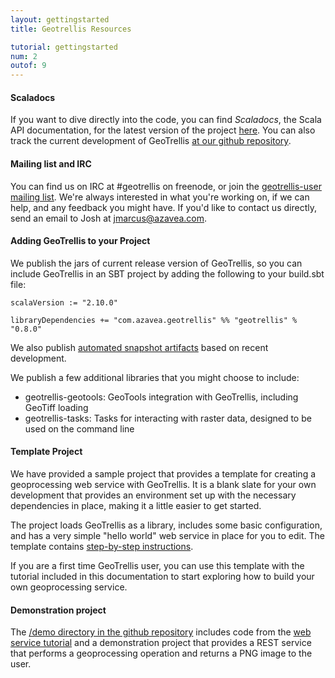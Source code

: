 ```yaml
---
layout: gettingstarted
title: Geotrellis Resources

tutorial: gettingstarted
num: 2
outof: 9
---
```


#### Scaladocs

If you want to dive directly into the code, you can find *Scaladocs*, the Scala API documentation, for the latest version of the project [here](http://geotrellis.github.com/scaladocs/latest/index.html#geotrellis.package).  You can also track the current development of GeoTrellis [at our github repository](http://github.com/geotrellis/geotrellis).

#### Mailing list and IRC
You can find us on IRC at #geotrellis on freenode, or join the [geotrellis-user mailing list](https://groups.google.com/group/geotrellis-user).  We're always interested in what you're working on, if we can help, and any feedback you might have.  If you'd like to contact us directly, send an email to Josh at jmarcus@azavea.com.

#### Adding GeoTrellis to your Project

We publish the jars of current release version of GeoTrellis, so you can include GeoTrellis in an SBT project
by adding the following to your build.sbt file:

    scalaVersion := "2.10.0"

    libraryDependencies += "com.azavea.geotrellis" %% "geotrellis" % "0.8.0"

We also publish [automated snapshot artifacts](https://oss.sonatype.org/content/repositories/snapshots/com/azavea/geotrellis/geotrellis_2.10/) based on recent development.  

We publish a few additional libraries that you might choose to include:
- geotrellis-geotools: GeoTools integration with GeoTrellis, including GeoTiff loading
- geotrellis-tasks: Tasks for interacting with raster data, designed to be used on the command line


#### Template Project

We have provided a sample project that provides a template for creating a
geoprocessing web service with GeoTrellis. It is a blank slate for your own
development that provides an environment set up with the
necessary dependencies in place, making it a little easier to get started.

The project loads GeoTrellis as a library, includes some basic configuration,
and has a very simple "hello world" web service in place for you to edit.
The template contains [step-by-step instructions](https://github.com/geotrellis/geotrellis.g8).

If you are a first time GeoTrellis user, you can use this template with the
tutorial included in this documentation to start exploring how to build your
own geoprocessing service.

#### Demonstration project

The [/demo directory in the github repository](https://github.com/geotrellis/geotrellis/tree/master/demo) includes code from the [web service tutorial]({{site.baseurl}}/tutorials/webservice.html) and a
demonstration project that provides a REST service that performs a geoprocessing operation and returns a
PNG image to the user.
